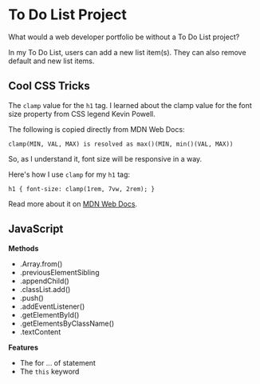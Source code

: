 # To Do List Project

What would a web developer portfolio be without a To Do List project?

In my To Do List, users can add a new list item(s). They can also remove default and new list items.

## Cool CSS Tricks

The `clamp` value for the `h1` tag. I learned about the clamp value for the font size property from CSS legend Kevin Powell.

The following is copied directly from MDN Web Docs:

    clamp(MIN, VAL, MAX) is resolved as max()(MIN, min()(VAL, MAX))

So, as I understand it, font size will be responsive in a way.

Here's how I use `clamp` for my `h1` tag:

`h1 { font-size: clamp(1rem, 7vw, 2rem); }`

Read more about it on [MDN Web Docs](<https://developer.mozilla.org/en-US/docs/Web/CSS/clamp()>).

## JavaScript

**Methods**

-   .Array.from()
-   .previousElementSibling
-   .appendChild()
-   .classList.add()
-   .push()
-   .addEventListener()
-   .getElementById()
-   .getElementsByClassName()
-   .textContent

**Features**

-   The for ... of statement
-   The `this` keyword
